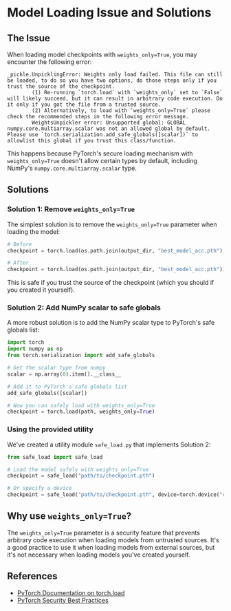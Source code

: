# Model Loading Issue and Solutions

## The Issue

When loading model checkpoints with `weights_only=True`, you may encounter the following error:

```
_pickle.UnpicklingError: Weights only load failed. This file can still be loaded, to do so you have two options, do those steps only if you trust the source of the checkpoint.
        (1) Re-running `torch.load` with `weights_only` set to `False` will likely succeed, but it can result in arbitrary code execution. Do it only if you got the file from a trusted source.
        (2) Alternatively, to load with `weights_only=True` please check the recommended steps in the following error message.
        WeightsUnpickler error: Unsupported global: GLOBAL numpy.core.multiarray.scalar was not an allowed global by default. Please use `torch.serialization.add_safe_globals([scalar])` to allowlist this global if you trust this class/function.
```

This happens because PyTorch's secure loading mechanism with `weights_only=True` doesn't allow certain types by default, including NumPy's `numpy.core.multiarray.scalar` type.

## Solutions

### Solution 1: Remove `weights_only=True`

The simplest solution is to remove the `weights_only=True` parameter when loading the model:

```python
# Before
checkpoint = torch.load(os.path.join(output_dir, "best_model_acc.pth"), weights_only=True)

# After
checkpoint = torch.load(os.path.join(output_dir, "best_model_acc.pth"))
```

This is safe if you trust the source of the checkpoint (which you should if you created it yourself).

### Solution 2: Add NumPy scalar to safe globals

A more robust solution is to add the NumPy scalar type to PyTorch's safe globals list:

```python
import torch
import numpy as np
from torch.serialization import add_safe_globals

# Get the scalar type from numpy
scalar = np.array(0).item().__class__

# Add it to PyTorch's safe globals list
add_safe_globals([scalar])

# Now you can safely load with weights_only=True
checkpoint = torch.load(path, weights_only=True)
```

### Using the provided utility

We've created a utility module `safe_load.py` that implements Solution 2:

```python
from safe_load import safe_load

# Load the model safely with weights_only=True
checkpoint = safe_load("path/to/checkpoint.pth")

# Or specify a device
checkpoint = safe_load("path/to/checkpoint.pth", device=torch.device("cuda"))
```

## Why use `weights_only=True`?

The `weights_only=True` parameter is a security feature that prevents arbitrary code execution when loading models from untrusted sources. It's a good practice to use it when loading models from external sources, but it's not necessary when loading models you've created yourself.

## References

- [PyTorch Documentation on torch.load](https://pytorch.org/docs/stable/generated/torch.load.html)
- [PyTorch Security Best Practices](https://pytorch.org/docs/stable/notes/security.html)
